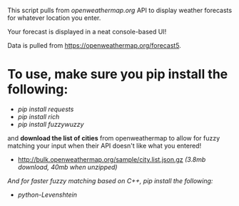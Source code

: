 This script pulls from _openweathermap.org_ API to display weather forecasts for whatever location you enter.

Your forecast is displayed in a neat console-based UI!

Data is pulled from https://openweathermap.org/forecast5.

# To use, make sure you pip install the following:
- _pip install requests_
- _pip install rich_ 
- _pip install fuzzywuzzy_

and **download the list of cities** from openweathermap to allow for fuzzy matching your input when their API doesn't like what you entered!
- http://bulk.openweathermap.org/sample/city.list.json.gz _(3.8mb download, 40mb when unzipped)_

_And for faster fuzzy matching based on C++, pip install the following:_
- _python-Levenshtein_
